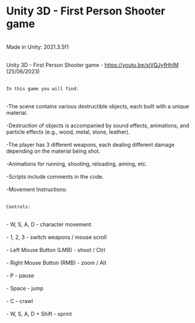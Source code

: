 
# Unity 3D - First Person Shooter game
<br>Made in Unity: 2021.3.5f1

<br>Unity 3D - First Person Shooter game - https://youtu.be/xiVQJyfHhlM     (25/06/2023)


<br><code>In this game you will find:</code>

<br>-The scene contains various destructible objects, each built with a unique material.
<br><br>-Destruction of objects is accompanied by sound effects, animations, and particle effects (e.g., wood, metal, stone, leather).
<br><br>-The player has 3 different weapons, each dealing different damage depending on the material being shot.
<br><br>-Animations for running, shooting, reloading, aiming, etc.
<br><br>-Scripts include comments in the code.
<br><br>-Movement Instructions:

<br><code>Controls:</code>

<br>- W, S, A, D - character movement
<br><br>- 1, 2, 3 - switch weapons / mouse scroll
<br><br>- Left Mouse Button (LMB) - shoot / Ctrl
<br><br>- Right Mouse Button (RMB) - zoom / Alt
<br><br>- P - pause
<br><br>- Space - jump
<br><br>- C - crawl
<br><br>- W, S, A, D + Shift - sprint
